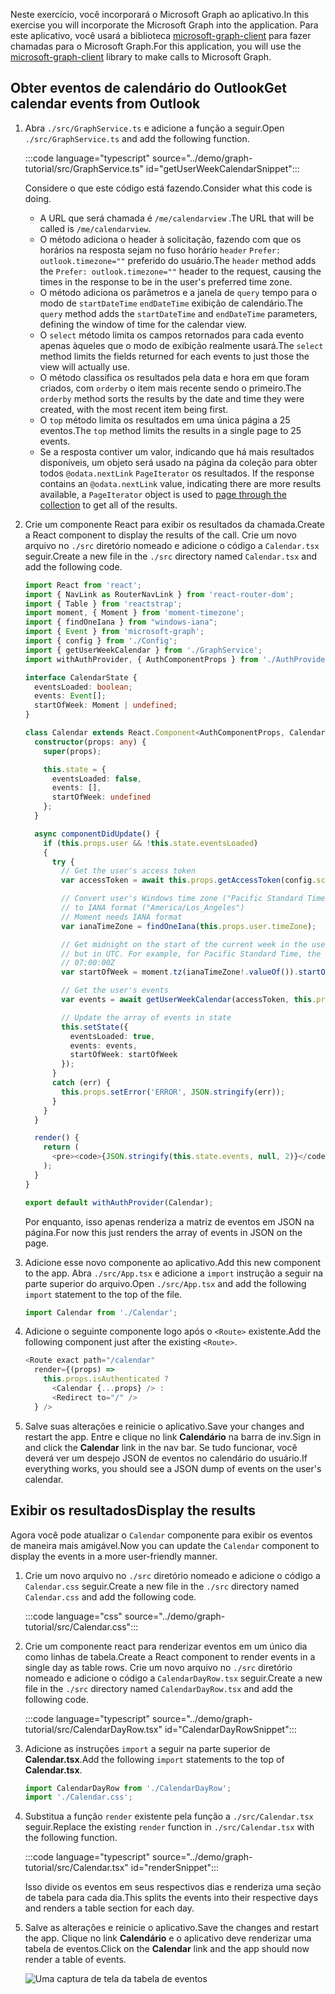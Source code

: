 <!-- markdownlint-disable MD002 MD041 -->

<span data-ttu-id="fe806-101">Neste exercício, você incorporará o Microsoft Graph ao aplicativo.</span><span class="sxs-lookup"><span data-stu-id="fe806-101">In this exercise you will incorporate the Microsoft Graph into the application.</span></span> <span data-ttu-id="fe806-102">Para este aplicativo, você usará a biblioteca [microsoft-graph-client](https://github.com/microsoftgraph/msgraph-sdk-javascript) para fazer chamadas para o Microsoft Graph.</span><span class="sxs-lookup"><span data-stu-id="fe806-102">For this application, you will use the [microsoft-graph-client](https://github.com/microsoftgraph/msgraph-sdk-javascript) library to make calls to Microsoft Graph.</span></span>

## <a name="get-calendar-events-from-outlook"></a><span data-ttu-id="fe806-103">Obter eventos de calendário do Outlook</span><span class="sxs-lookup"><span data-stu-id="fe806-103">Get calendar events from Outlook</span></span>

1. <span data-ttu-id="fe806-104">Abra `./src/GraphService.ts` e adicione a função a seguir.</span><span class="sxs-lookup"><span data-stu-id="fe806-104">Open `./src/GraphService.ts` and add the following function.</span></span>

    :::code language="typescript" source="../demo/graph-tutorial/src/GraphService.ts" id="getUserWeekCalendarSnippet":::

    <span data-ttu-id="fe806-105">Considere o que este código está fazendo.</span><span class="sxs-lookup"><span data-stu-id="fe806-105">Consider what this code is doing.</span></span>

    - <span data-ttu-id="fe806-106">A URL que será chamada é `/me/calendarview` .</span><span class="sxs-lookup"><span data-stu-id="fe806-106">The URL that will be called is `/me/calendarview`.</span></span>
    - <span data-ttu-id="fe806-107">O método adiciona o header à solicitação, fazendo com que os horários na resposta sejam no fuso horário `header` `Prefer: outlook.timezone=""` preferido do usuário.</span><span class="sxs-lookup"><span data-stu-id="fe806-107">The `header` method adds the `Prefer: outlook.timezone=""` header to the request, causing the times in the response to be in the user's preferred time zone.</span></span>
    - <span data-ttu-id="fe806-108">O método adiciona os parâmetros e a janela de `query` tempo para o modo de `startDateTime` `endDateTime` exibição de calendário.</span><span class="sxs-lookup"><span data-stu-id="fe806-108">The `query` method adds the `startDateTime` and `endDateTime` parameters, defining the window of time for the calendar view.</span></span>
    - <span data-ttu-id="fe806-109">O `select` método limita os campos retornados para cada evento apenas àqueles que o modo de exibição realmente usará.</span><span class="sxs-lookup"><span data-stu-id="fe806-109">The `select` method limits the fields returned for each events to just those the view will actually use.</span></span>
    - <span data-ttu-id="fe806-110">O método classifica os resultados pela data e hora em que foram criados, com `orderby` o item mais recente sendo o primeiro.</span><span class="sxs-lookup"><span data-stu-id="fe806-110">The `orderby` method sorts the results by the date and time they were created, with the most recent item being first.</span></span>
    - <span data-ttu-id="fe806-111">O `top` método limita os resultados em uma única página a 25 eventos.</span><span class="sxs-lookup"><span data-stu-id="fe806-111">The `top` method limits the results in a single page to 25 events.</span></span>
    - <span data-ttu-id="fe806-112">Se a resposta contiver um valor, indicando que há mais resultados disponíveis, um objeto será usado na página da coleção para obter todos `@odata.nextLink` `PageIterator` os resultados. [](https://docs.microsoft.com/graph/sdks/paging?tabs=typeScript)</span><span class="sxs-lookup"><span data-stu-id="fe806-112">If the response contains an `@odata.nextLink` value, indicating there are more results available, a `PageIterator` object is used to [page through the collection](https://docs.microsoft.com/graph/sdks/paging?tabs=typeScript) to get all of the results.</span></span>

1. <span data-ttu-id="fe806-113">Crie um componente React para exibir os resultados da chamada.</span><span class="sxs-lookup"><span data-stu-id="fe806-113">Create a React component to display the results of the call.</span></span> <span data-ttu-id="fe806-114">Crie um novo arquivo no `./src` diretório nomeado e adicione o código a `Calendar.tsx` seguir.</span><span class="sxs-lookup"><span data-stu-id="fe806-114">Create a new file in the `./src` directory named `Calendar.tsx` and add the following code.</span></span>

    ```typescript
    import React from 'react';
    import { NavLink as RouterNavLink } from 'react-router-dom';
    import { Table } from 'reactstrap';
    import moment, { Moment } from 'moment-timezone';
    import { findOneIana } from "windows-iana";
    import { Event } from 'microsoft-graph';
    import { config } from './Config';
    import { getUserWeekCalendar } from './GraphService';
    import withAuthProvider, { AuthComponentProps } from './AuthProvider';

    interface CalendarState {
      eventsLoaded: boolean;
      events: Event[];
      startOfWeek: Moment | undefined;
    }

    class Calendar extends React.Component<AuthComponentProps, CalendarState> {
      constructor(props: any) {
        super(props);

        this.state = {
          eventsLoaded: false,
          events: [],
          startOfWeek: undefined
        };
      }

      async componentDidUpdate() {
        if (this.props.user && !this.state.eventsLoaded)
        {
          try {
            // Get the user's access token
            var accessToken = await this.props.getAccessToken(config.scopes);

            // Convert user's Windows time zone ("Pacific Standard Time")
            // to IANA format ("America/Los_Angeles")
            // Moment needs IANA format
            var ianaTimeZone = findOneIana(this.props.user.timeZone);

            // Get midnight on the start of the current week in the user's timezone,
            // but in UTC. For example, for Pacific Standard Time, the time value would be
            // 07:00:00Z
            var startOfWeek = moment.tz(ianaTimeZone!.valueOf()).startOf('week').utc();

            // Get the user's events
            var events = await getUserWeekCalendar(accessToken, this.props.user.timeZone, startOfWeek);

            // Update the array of events in state
            this.setState({
              eventsLoaded: true,
              events: events,
              startOfWeek: startOfWeek
            });
          }
          catch (err) {
            this.props.setError('ERROR', JSON.stringify(err));
          }
        }
      }

      render() {
        return (
          <pre><code>{JSON.stringify(this.state.events, null, 2)}</code></pre>
        );
      }
    }

    export default withAuthProvider(Calendar);
    ```

    <span data-ttu-id="fe806-115">Por enquanto, isso apenas renderiza a matriz de eventos em JSON na página.</span><span class="sxs-lookup"><span data-stu-id="fe806-115">For now this just renders the array of events in JSON on the page.</span></span>

1. <span data-ttu-id="fe806-116">Adicione esse novo componente ao aplicativo.</span><span class="sxs-lookup"><span data-stu-id="fe806-116">Add this new component to the app.</span></span> <span data-ttu-id="fe806-117">Abra `./src/App.tsx` e adicione a `import` instrução a seguir na parte superior do arquivo.</span><span class="sxs-lookup"><span data-stu-id="fe806-117">Open `./src/App.tsx` and add the following `import` statement to the top of the file.</span></span>

    ```typescript
    import Calendar from './Calendar';
    ```

1. <span data-ttu-id="fe806-118">Adicione o seguinte componente logo após o `<Route>` existente.</span><span class="sxs-lookup"><span data-stu-id="fe806-118">Add the following component just after the existing `<Route>`.</span></span>

    ```typescript
    <Route exact path="/calendar"
      render={(props) =>
        this.props.isAuthenticated ?
          <Calendar {...props} /> :
          <Redirect to="/" />
      } />
    ```

1. <span data-ttu-id="fe806-119">Salve suas alterações e reinicie o aplicativo.</span><span class="sxs-lookup"><span data-stu-id="fe806-119">Save your changes and restart the app.</span></span> <span data-ttu-id="fe806-120">Entre e clique no link **Calendário** na barra de inv.</span><span class="sxs-lookup"><span data-stu-id="fe806-120">Sign in and click the **Calendar** link in the nav bar.</span></span> <span data-ttu-id="fe806-121">Se tudo funcionar, você deverá ver um despejo JSON de eventos no calendário do usuário.</span><span class="sxs-lookup"><span data-stu-id="fe806-121">If everything works, you should see a JSON dump of events on the user's calendar.</span></span>

## <a name="display-the-results"></a><span data-ttu-id="fe806-122">Exibir os resultados</span><span class="sxs-lookup"><span data-stu-id="fe806-122">Display the results</span></span>

<span data-ttu-id="fe806-123">Agora você pode atualizar o `Calendar` componente para exibir os eventos de maneira mais amigável.</span><span class="sxs-lookup"><span data-stu-id="fe806-123">Now you can update the `Calendar` component to display the events in a more user-friendly manner.</span></span>

1. <span data-ttu-id="fe806-124">Crie um novo arquivo no `./src` diretório nomeado e adicione o código a `Calendar.css` seguir.</span><span class="sxs-lookup"><span data-stu-id="fe806-124">Create a new file in the `./src` directory named `Calendar.css` and add the following code.</span></span>

    :::code language="css" source="../demo/graph-tutorial/src/Calendar.css":::

1. <span data-ttu-id="fe806-125">Crie um componente react para renderizar eventos em um único dia como linhas de tabela.</span><span class="sxs-lookup"><span data-stu-id="fe806-125">Create a React component to render events in a single day as table rows.</span></span> <span data-ttu-id="fe806-126">Crie um novo arquivo no `./src` diretório nomeado e adicione o código a `CalendarDayRow.tsx` seguir.</span><span class="sxs-lookup"><span data-stu-id="fe806-126">Create a new file in the `./src` directory named `CalendarDayRow.tsx` and add the following code.</span></span>

    :::code language="typescript" source="../demo/graph-tutorial/src/CalendarDayRow.tsx" id="CalendarDayRowSnippet":::

1. <span data-ttu-id="fe806-127">Adicione as instruções `import` a seguir na parte superior de **Calendar.tsx**.</span><span class="sxs-lookup"><span data-stu-id="fe806-127">Add the following `import` statements to the top of **Calendar.tsx**.</span></span>

    ```typescript
    import CalendarDayRow from './CalendarDayRow';
    import './Calendar.css';
    ```

1. <span data-ttu-id="fe806-128">Substitua a função `render` existente pela função a `./src/Calendar.tsx` seguir.</span><span class="sxs-lookup"><span data-stu-id="fe806-128">Replace the existing `render` function in `./src/Calendar.tsx` with the following function.</span></span>

    :::code language="typescript" source="../demo/graph-tutorial/src/Calendar.tsx" id="renderSnippet":::

    <span data-ttu-id="fe806-129">Isso divide os eventos em seus respectivos dias e renderiza uma seção de tabela para cada dia.</span><span class="sxs-lookup"><span data-stu-id="fe806-129">This splits the events into their respective days and renders a table section for each day.</span></span>

1. <span data-ttu-id="fe806-130">Salve as alterações e reinicie o aplicativo.</span><span class="sxs-lookup"><span data-stu-id="fe806-130">Save the changes and restart the app.</span></span> <span data-ttu-id="fe806-131">Clique no link **Calendário** e o aplicativo deve renderizar uma tabela de eventos.</span><span class="sxs-lookup"><span data-stu-id="fe806-131">Click on the **Calendar** link and the app should now render a table of events.</span></span>

    ![Uma captura de tela da tabela de eventos](./images/add-msgraph-01.png)
